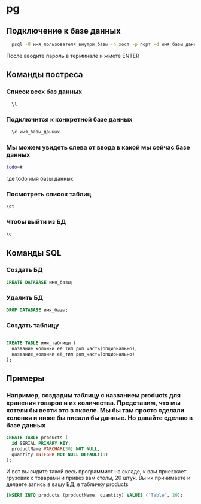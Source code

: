 # pg

## Подключение к базе данных

```bash
  psql -U имя_пользователя_внутри_базы -h хост -p порт -d имя_базы_данных
```
После вводите пароль в терминале и жмете ENTER

## Команды постреса

### Список всех баз данных
```bash
  \l
```
### Подключится к конкретной базе данных
```bash
  \c имя_базы_данных
```
### Мы можем увидеть слева от ввода в какой мы сейчас базе данных
```bash
todo=#
```
где todo имя базы данных
### Посмотреть список таблиц
```bash
\dt
```
### Чтобы выйти из БД
```bash
\q
```

## Команды SQL

### Создать БД
```sql
CREATE DATABASE имя_базы;
```
### Удалить БД
```sql
DROP DATABASE имя_базы;
```
### Создать таблицу
```sql

CREATE TABLE имя_таблицы (
  название_колонки её_тип доп_часть(опционально),
  название_колонки её_тип доп_часть(опционально)
);

```
## Примеры
### Например, создадим таблицу с названием products для хранения товаров и их количества. Представим, что мы хотели бы вести это в экселе. Мы бы там просто сделали колонки и ниже бы писали бы данные. Но давайте сделаю в базе данных

```sql
CREATE TABLE products (
  id SERIAL PRIMARY KEY,
  productName VARCHAR(30) NOT NULL,
  quantity INTEGER NOT NULL DEFAULT(0)
);
```

И вот вы сидите такой весь программист на складе, к вам приезжает грузовик с товарами и привез вам столы, 20 штук. Вы их принимаете и делаете запись в вашу БД, в табличку products

```sql
INSERT INTO products (productName, quantity) VALUES ('Table', 20);
```



